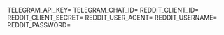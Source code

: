 TELEGRAM_API_KEY=
TELEGRAM_CHAT_ID=
REDDIT_CLIENT_ID=
REDDIT_CLIENT_SECRET=
REDDIT_USER_AGENT=
REDDIT_USERNAME=
REDDIT_PASSWORD=
